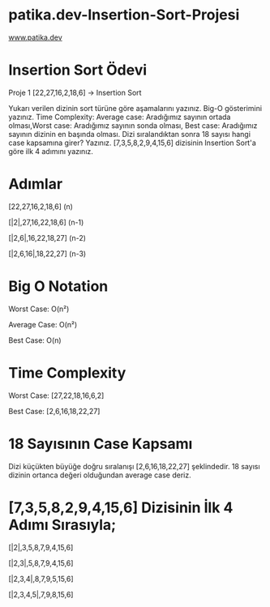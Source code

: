 # patika.dev-Insertion-Sort-Projesi
www.patika.dev

# Insertion Sort Ödevi

Proje 1
[22,27,16,2,18,6] -> Insertion Sort

Yukarı verilen dizinin sort türüne göre aşamalarını yazınız.
Big-O gösterimini yazınız.
Time Complexity: Average case: Aradığımız sayının ortada olması,Worst case: Aradığımız sayının sonda olması, Best case: Aradığımız sayının dizinin en başında olması.
Dizi sıralandıktan sonra 18 sayısı hangi case kapsamına girer? Yazınız.
[7,3,5,8,2,9,4,15,6] dizisinin Insertion Sort'a göre ilk 4 adımını yazınız.

# Adımlar
[22,27,16,2,18,6] (n)

[|2|,27,16,22,18,6] (n-1)

[|2,6|,16,22,18,27] (n-2)

[|2,6,16|,18,22,27] (n-3)

# Big O Notation

Worst Case: O(n²)

Average Case: O(n²)

Best Case: O(n)

# Time Complexity

Worst Case: [27,22,18,16,6,2]

Best Case: [2,6,16,18,22,27]

# 18 Sayısının Case Kapsamı

Dizi küçükten büyüğe doğru sıralanışı  [2,6,16,18,22,27] şeklindedir. 18 sayısı dizinin ortanca değeri olduğundan average case deriz.

# [7,3,5,8,2,9,4,15,6] Dizisinin İlk 4 Adımı Sırasıyla;

[|2|,3,5,8,7,9,4,15,6]

[|2,3|,5,8,7,9,4,15,6]

[|2,3,4|,8,7,9,5,15,6]

[|2,3,4,5|,7,9,8,15,6]


